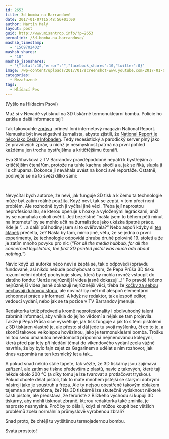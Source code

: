 ```yaml
---
id: 2653
title: 3d bomba na Barrandově
date: 2017-01-07T15:48:56+01:00
author: Martin Malý
layout: post
guid: http://www.misantrop.info/?p=2653
permalink: /3d-bomba-na-barrandove/
mashsb_timestamp:
  - "1569702402"
mashsb_shares:
  - "10"
mashsb_jsonshares:
  - '{"total":10,"error":"","facebook_shares":10,"twitter":0}'
image: /wp-content/uploads/2017/01/screenshot-www.youtube.com-2017-01-07-12-53-57.png
categories:
  - Nezařazené
tags:
  - Hlídací Pes
---
```

(Vyšlo na Hlídacím Psovi)

<span style="font-weight: 400;">Muž si v Nevadě vytisknul na 3D tiskárně termonukleární bombu. Policie ho zatkla a další informace tají!</span><span style="font-weight: 400;"><br /> </span>

<span style="font-weight: 400;">Tak takovouhle <a href="http://nationalreport.net/nevada-man-arrested-successful-test-3d-printed-thermonuclear-bomb/">zprávu</a></span><span style="font-weight: 400;">  přinesl loni internetový magazín National Report. Nemusíte být investigativní žurnalista, abyste zjistili, že <a href="https://en.wikipedia.org/wiki/National_Report">National Report je něco jako český Infobaden</a>. Tedy recesistický a parodický server plný jako že pravdivých zpráv, u nichž je nesmyslnost patrná na první pohled každému jen trochu bystřejšímu a kritičtějšímu čtenáři.</span>

<span style="font-weight: 400;">Eva Střihavková z TV Barrandov pravděpodobně nepatří k bystřejším a kritičtějším čtenářům, protože na tuhle kachnu skočila a, jak se říká, slupla ji i s chlupama. Dokonce ji neváhala uvést na konci své reportáže. Ostatně, podívejte se na to svěží dílko sami:</span>



&nbsp;

<span style="font-weight: 400;">Nevyčítal bych autorce, že neví, jak funguje 3D tisk a k čemu ta technologie může být zatím reálně použita. Když neví, tak se zeptá, v tom přeci není problém. Ale rozhodně bych jí vyčítal jiné věci. Třeba její naprostou neprofesionalitu, se kterou operuje s hoaxy a vyloženými legráckami, aniž by se namáhala cokoli ověřit. Její bezelstné “našla jsem to během pěti minut na internetu” by se mohlo učit na žurnalistice jako ukázka špatné práce. Kde je “&#8230; a další půl hodiny jsem si to ověřovala?” Nebo aspoň kdyby si <a href="http://hackaday.com/2015/11/21/building-a-better-3d-printed-gun/">ten článek</a></span><span style="font-weight: 400;"> přečetla, že? Našla by tam, mimo jiné, větu, že se jedná o první experimenty, že technologie odpovídá zhruba druhé polovině 19. století a že je zatím mnoho povyku pro nic (<em>“For all the media hubbub, for all the concerned legislators, the first 3D printed pistol was much ado about nothing.”</em>)</span>

<span style="font-weight: 400;">Navíc když už autorka něco neví a zeptá se, tak o odpovědi (opravdu fundované, asi nikdo nebude pochybovat o tom, že Pepa Průša 3D tisku rozumí velmi dobře) pochybuje slovy, která by mohla rovněž vstoupit do zlatého fondu: “Jenže nejrůznější videa jasně dokazují…!” Po pravdě řečeno nejrůznější videa jasně dokazují nejrůznější věci, třeba že <a href="https://www.youtube.com/watch?v=wZZ7oFKsKzY">kočky za sebou nechávají duhovou stopu</a></span><span style="font-weight: 400;">, ale novinář by měl mít alespoň elementární schopnost práce s informací. A když ne redaktor, tak alespoň editor, vedoucí vydání, nebo jak se ta pozice v TV Barrandov jmenuje.</span>

<span style="font-weight: 400;">Redaktorka totiž předvedla kromě neprofesionality i obdivuhodný talent zabránit informaci, aby vnikla do jejího vědomí a nějak se tam projevila. Takže jí Pepa Průša sice vysvětluje, jak tisk funguje a jak to s těmi pistolemi z 3D tiskáren vlastně je, ale přesto si dál jede tu svoji myšlenku, či co to je, a skončí takovou velkolepou hovězinou, jako je termonukleární bomba. Trošku mi tou svou umanutou nevědomostí připomíná nejmenovanou kolegyni, která před pár lety při hledání témat do víkendového vydání zcela vážně navrhla, že by bylo fajn zajet za Gagarinem a udělat s ním rozhovor, jak dnes vzpomíná na ten kosmický let a tak…</span>

<span style="font-weight: 400;">A pokud snad někdo stále tápete, tak vězte, že 3D tiskárny jsou zajímavá zařízení, ale zatím se tiskne především z plastů, navíc z takových, které tají někde okolo 200 °C (a díky tomu je lze tvarovat a protlačovat tryskou). Pokud chcete dělat pistoli, tak to máte mnohem jistější se starými dobrými nástroji jako je soustruh a fréza. Ale ty nejsou obestřené takovým oblakem tajemna a mysteriózna, že? Na 3D tiskárně lze skutečně vytisknout některé části pistole, ale představa, že teroristé z Blízkého východu si kupují 3D tiskárny, aby mohli tisknout zbraně, kterou redaktorka také zmínila, je naprosto nesmyslná. Proč by to dělali, když si můžou koupit bez větších problémů zcela normální a průmyslově vyrobenou zbraň?</span>

<span style="font-weight: 400;">Snad proto, že chtějí tu vytištěnou termojadernou bombu. </span>

<span style="font-weight: 400;">Svatá prostoto!</span>